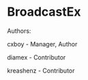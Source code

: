 BroadcastEx
===========

Authors:

cxboy - Manager, Author

diamex - Contributor

kreashenz - Contributor

